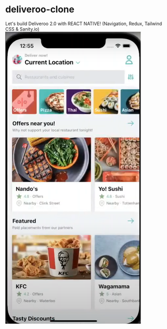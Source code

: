 # deliveroo-clone
Let's build Deliveroo 2.0 with REACT NATIVE! (Navigation, Redux, Tailwind CSS &amp; Sanity.io)
![](https://github.com/elmergustavo/deliveroo-clone/blob/master/assests/1.png)
